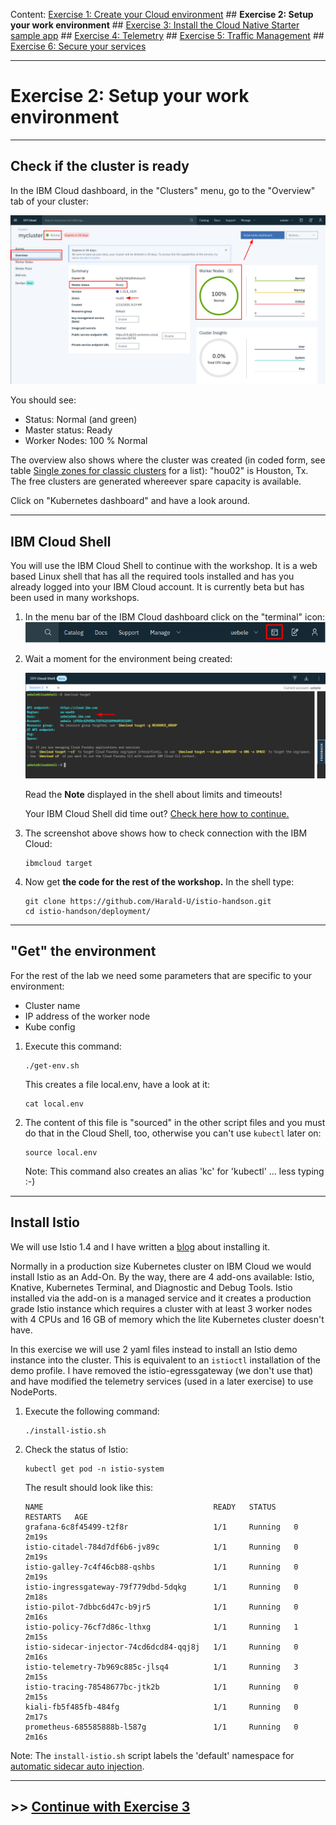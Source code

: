Content:
[Exercise 1: Create your Cloud environment](exercise1.md) ##
**Exercise 2: Setup your work environment** ##
[Exercise 3: Install the Cloud Native Starter sample app](exercise3.md) ##
[Exercise 4: Telemetry](exercise4.md) ##
[Exercise 5: Traffic Management](exercise5.md) ##
[Exercise 6: Secure your services](exercise6.md)

---

# Exercise 2: Setup your work environment

---

## Check if the cluster is ready

In the IBM Cloud dashboard, in the "Clusters" menu, go to the "Overview" tab of your cluster:

![cluster overview](../images/cluster_overview.png)

You should see:
- Status: Normal (and green)
- Master status: Ready
- Worker Nodes: 100 % Normal

The overview also shows where the cluster was created (in coded form, see table [Single zones for classic clusters](https://cloud.ibm.com/docs/containers?topic=containers-regions-and-zones#zones) for a list): "hou02" is Houston, Tx. The free clusters are generated whereever spare capacity is available.

Click on "Kubernetes dashboard" and have a look around.

---

## IBM Cloud Shell

You will use the IBM Cloud Shell to continue with the workshop. It is a web based Linux shell that has all the required tools installed and has you already logged into your IBM Cloud account. It is currently beta but has been used in many workshops.

1. In the menu bar of the IBM Cloud dashboard click on the "terminal" icon:
    ![access clsh](../images/access_cloudshell.png)

1. Wait a moment for the environment being created:

    ![cloudshell](../images/cloudshell.png)

    Read the **Note** displayed in the shell about limits and timeouts!

    Your IBM Cloud Shell did time out? [Check here how to continue.](miscellaneous.md)

1. The screenshot above shows how to check connection with the IBM Cloud:

    ```
    ibmcloud target
    ```

1. Now get **the code for the rest of the workshop.** In the shell type:

    ```
    git clone https://github.com/Harald-U/istio-handson.git
    cd istio-handson/deployment/
    ```

---

## "Get" the environment

For the rest of the lab we need some parameters that are specific to your environment:

- Cluster name
- IP address of the worker node
- Kube config

1. Execute this command:

    ```
    ./get-env.sh
    ```

    This creates a file local.env, have a look at it:

    ```
    cat local.env
    ```

1. The content of this file is "sourced" in the other script files and you must do that in the Cloud Shell, too, otherwise you can't use `kubectl` later on:

    ```
    source local.env
    ```

    Note: This command also creates an alias 'kc' for 'kubectl' ... less typing :-)
---

## Install Istio

We will use Istio 1.4 and I have written a [blog](https://haralduebele.blog/2019/11/21/installing-istio-1-4-new-version-new-methods/) about installing it.

Normally in a production size Kubernetes cluster on IBM Cloud we would install Istio as an Add-On. By the way, there are 4 add-ons available: Istio, Knative, Kubernetes Terminal, and Diagnostic and Debug Tools. Istio installed via the add-on is a managed service and it creates a production grade Istio instance which requires a cluster with at least 3 worker nodes with 4 CPUs and 16 GB of memory which the lite Kubernetes cluster doesn't have.

In this exercise we will use 2 yaml files instead to install an Istio demo instance into the cluster. This is equivalent to an `istioctl` installation of the demo profile. I have removed the istio-egressgateway (we don't use that) and have modified the telemetry services (used in a later exercise) to use NodePorts.

1. Execute the following command:

    ```
    ./install-istio.sh
    ```

1. Check the status of Istio:

    ```
    kubectl get pod -n istio-system
    ```

    The result should look like this:

    ```
    NAME                                      READY   STATUS    RESTARTS   AGE
    grafana-6c8f45499-t2f8r                   1/1     Running   0          2m19s
    istio-citadel-784d7df6b6-jv89c            1/1     Running   0          2m19s
    istio-galley-7c4f46cb88-qshbs             1/1     Running   0          2m19s
    istio-ingressgateway-79f779dbd-5dqkg      1/1     Running   0          2m18s
    istio-pilot-7dbbc6d47c-b9jr5              1/1     Running   0          2m16s
    istio-policy-76cf7d86c-lthxg              1/1     Running   1          2m15s
    istio-sidecar-injector-74cd6dcd84-qqj8j   1/1     Running   0          2m16s
    istio-telemetry-7b969c885c-jlsq4          1/1     Running   3          2m15s
    istio-tracing-78548677bc-jtk2b            1/1     Running   0          2m15s
    kiali-fb5f485fb-484fg                     1/1     Running   0          2m17s
    prometheus-685585888b-l587g               1/1     Running   0          2m16s
    ```

Note: The `install-istio.sh` script labels the 'default' namespace for [automatic sidecar auto injection](https://istio.io/docs/setup/additional-setup/sidecar-injection/#deploying-an-app).

---

## >> [Continue with Exercise 3](exercise3.md)
